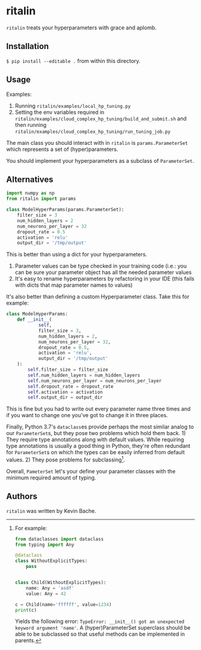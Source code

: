 ritalin
=======
`ritalin` treats your hyperparameters with grace and aplomb.

Installation
------------
`$ pip install --editable .` from within this directory.

Usage
-----
Examples:
  1. Running `ritalin/examples/local_hp_tuning.py`
  2. Setting the env variables required in `ritalin/examples/cloud_complex_hp_tuning/build_and_submit.sh` and then running `ritalin/examples/cloud_complex_hp_tuning/run_tuning_job.py`

The main class you should interact with in `ritalin` is `params.ParameterSet` which represents a set of (hyper)parameters.

You should implement your hyperparameters as a subclass of `ParameterSet`.

Alternatives
------------
```python
import numpy as np
from ritalin import params

class ModelHyperParams(params.ParameterSet):
    filter_size = 3
    num_hidden_layers = 2
    num_neurons_per_layer = 32
    dropout_rate = 0.5
    activation = 'relu'
    output_dir = '/tmp/output'
```

This is better than using a dict for your hyperparameters.
  1) Parameter values can be type checked in your training code (i.e.: you can be sure your parameter object has all the
     needed parameter values
  2) It's easy to rename hyperparameters by refactoring in your IDE
     (this fails with dicts that map parameter names to values)

It's also better than defining a custom Hyperparameter class.
Take this for example:

```python
class ModelHyperParams:
    def __init__(
            self,
            filter_size = 3,
            num_hidden_layers = 2,
            num_neurons_per_layer = 32,
            dropout_rate = 0.5,
            activation = 'relu',
            output_dir = '/tmp/output'
    ):
        self.filter_size = filter_size
        self.num_hidden_layers = num_hidden_layers
        self.num_neurons_per_layer = num_neurons_per_layer
        self.dropout_rate = dropout_rate
        self.activation = activation
        self.output_dir = output_dir
```

This is fine but you had to write out every parameter name three times and if you want to change one you've got to
change it in three places.

Finally, Python 3.7's `dataclass`es provide perhaps the most similar analog to our `ParameterSet`s, but they pose two
problems which hold them back.
    1) They require type annotations along with default values.  While requiring type annotations is usually a good
       thing in Python, they're often redundant for `ParameterSet`s on which the types can be easily inferred from
       default values.
    2) They pose problems for subclassing[^bignote].

[^bignote]: For example:
    ```python
    from dataclasses import dataclass
    from typing import Any

    @dataclass
    class WithoutExplicitTypes:
        pass


    class Child(WithoutExplicitTypes):
        name: Any = 'asdf'
        value: Any = 42

    c = Child(name='ffffff', value=1234)
    print(c)
    ```

    Yields the following error: `TypeError: __init__() got an unexpected keyword argument 'name'`.  A (hyper)ParameterSet
    superclass should be able to be subclassed so that useful methods can be implemented in parents.

Overall, `PameterSet` let's your define your parameter classes with the minimum required amount of typing.



Authors
-------
`ritalin` was written by Kevin Bache.
